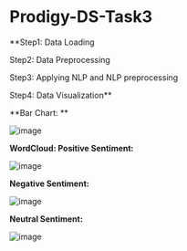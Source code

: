 # Prodigy-DS-Task3
**Step1: Data Loading


Step2: Data Preprocessing


Step3: Applying NLP and NLP preprocessing


Step4: Data Visualization**

**Bar Chart: **

![image](https://github.com/GulshanYasmeen/Prodigy-DS-Task3/assets/54906986/8ebd77ca-4a6a-4f6d-af7d-45868ea28e67)

**WordCloud: 
Positive Sentiment:**

![image](https://github.com/GulshanYasmeen/Prodigy-DS-Task3/assets/54906986/04843f25-8724-4049-aafa-040a24a6b527)

**Negative Sentiment:**

![image](https://github.com/GulshanYasmeen/Prodigy-DS-Task3/assets/54906986/21127a33-5489-49c8-91b1-e08ab15d3f47)


**Neutral Sentiment:**

![image](https://github.com/GulshanYasmeen/Prodigy-DS-Task3/assets/54906986/4f479fd7-8652-4da9-8c0d-eaf60fdf5199)



